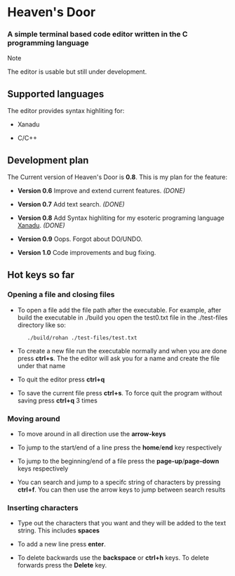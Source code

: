 # Heaven's Door

### A simple terminal based code editor written in the C programming language

> [!NOTE]
> The editor is usable but still under development.

## Supported languages

The editor provides syntax highliting for:

- Xanadu 

- C/C++

## Development plan

The Current version of Heaven's Door is **0.8**. This is my plan for the feature:

- **Version 0.6** Improve and extend current features. *(DONE)*

- **Version 0.7** Add text search. *(DONE)*

- **Version 0.8** Add Syntax highliting for my esoteric programing language [Xanadu](https://github.com/Turtel216/Xanadu). *(DONE)*

- **Version 0.9** Oops. Forgot about DO/UNDO.

- **Version 1.0** Code improvements and bug fixing.

## Hot keys so far

### Opening a file and closing files

- To open a file add the file path after the executable. For example, after build the executable in ./build you open the test0.txt file in the ./test-files directory like so:
  
         ./build/rohan ./test-files/test.txt

- To create a new file run the executable normally and when you are done press **ctrl+s**. The the editor will ask you for a name and create the file under that name

- To quit the editor press **ctrl+q**

- To save the current file press **ctrl+s**. To force quit the program without saving press **ctrl+q** 3 times

### Moving around

- To move around in all direction use the **arrow-keys**

- To jump to the start/end of a line press the **home**/**end** key respectively

- To jump to the beginning/end of a file press the **page-up**/**page-down** keys respectively

- You can search and jump to a specifc string of characters by pressing **ctrl+f**. You can then use the arrow keys to jump between search results

### Inserting characters

- Type out the characters that you want and they will be added to the text string. This includes **spaces**

- To add a new line press **enter**.

- To delete backwards use the **backspace** or **ctrl+h** keys. To delete forwards press the **Delete** key.
